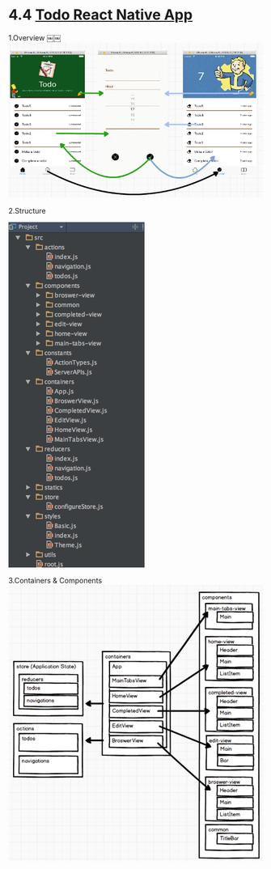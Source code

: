# 4.4 [Todo React Native App](https://github.com/unbug/TodoRN)

1.Overview
￼￼
![](QQ20160722-1.png)

2.Structure

![](QQ20160721-8.png)

3.Containers & Components
![](QQ20160721-6.png)

